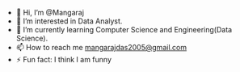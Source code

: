- 👋 Hi, I’m @Mangaraj
- 👀 I’m interested in Data Analyst.
- 🌱 I’m currently learning Computer Science and Engineering(Data Science).
- 📫 How to reach me mangarajdas2005@gmail.com
- ⚡ Fun fact: I think I am funny

<!---
Mangarj/Mangarj is a ✨ special ✨ repository because its `README.md` (this file) appears on your GitHub profile.
You can click the Preview link to take a look at your changes.
--->
